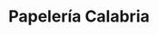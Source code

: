 ---
title: "Papelería Calabria"
url: /las-rozas-de-madrid/papeleria-calabria/
shop: Schreibwaren
---